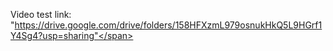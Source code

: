 <html>

<span>Video test link: "https://drive.google.com/drive/folders/158HFXzmL979osnukHkQ5L9HGrf1Y4Sg4?usp=sharing"</span>

</html>
